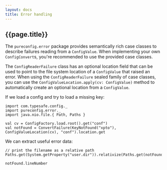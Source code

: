 ```yaml
---
layout: docs
title: Error handling
---
```

## {{page.title}}

The `pureconfig.error` package provides semantically rich case classes to
describe failures reading from a `ConfigValue`. When implementing your own
`ConfigConvert`s, you're recommended to use the provided case classes.

The `ConfigReaderFailure` class has an optional location field that can be used
to point to the file system location of a `ConfigValue` that raised an error.
When using the `ConfigReaderFailure` sealed family of case classes, you can use
the `ConfigValueLocation.apply(cv: ConfigValue)` method to automatically create
an optional location from a `ConfigValue`.

If we load a config and try to load a missing key:

```tut:silent
import com.typesafe.config._
import pureconfig.error._
import java.nio.file.{ Path, Paths }

val cv = ConfigFactory.load.root().get("conf")
val notFound = ConvertFailure(KeyNotFound("xpto"), ConfigValueLocation(cv), "conf").location.get
```

We can extract useful error data:
```tut:book
// print the filename as a relative path
Paths.get(System.getProperty("user.dir")).relativize(Paths.get(notFound.url.toURI))

notFound.lineNumber
```
